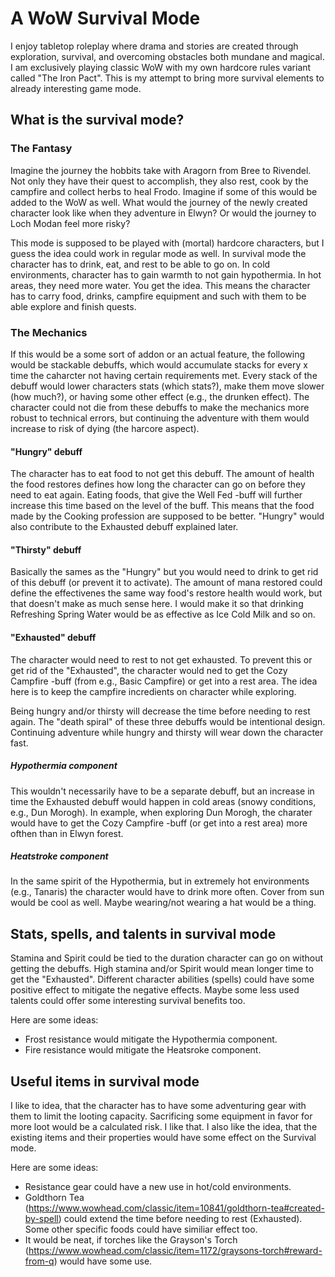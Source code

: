 # A WoW Survival Mode
I enjoy tabletop roleplay where drama and stories are created through exploration, survival, and overcoming obstacles both mundane and magical. I am exclusively playing classic WoW with my own hardcore rules variant called "The Iron Pact". This is my attempt to bring more survival elements to already interesting game mode.

## What is the survival mode?

### The Fantasy

Imagine the journey the hobbits take with Aragorn from Bree to Rivendel. Not only they have their quest to accomplish, they also rest, cook by the campfire and collect herbs to heal Frodo. Imagine if some of this would be added to the WoW as well. What would the journey of the newly created character look like when they adventure in Elwyn? Or would the journey to Loch Modan feel more risky?

This mode is supposed to be played with (mortal) hardcore characters, but I guess the idea could work in regular mode as well. In survival mode the character has to drink, eat, and rest to be able to go on. In cold environments, character has to gain warmth to not gain hypothermia. In hot areas, they need more water. You get the idea. This means the character has to carry food, drinks, campfire equipment and such with them to be able explore and finish quests.

### The Mechanics

If this would be a some sort of addon or an actual feature, the following would be stackable debuffs, which would accumulate stacks for every x time the caharcter not having certain requirements met. Every stack of the debuff would lower characters stats (which stats?), make them move slower (how much?), or having some other effect (e.g., the drunken effect). The character could not die from these debuffs to make the mechanics more robust to technical errors, but continuing the adventure with them would increase to risk of dying (the harcore aspect).

#### "Hungry" debuff

The character has to eat food to not get this debuff. The amount of health the food restores defines how long the character can go on before they need to eat again. Eating foods, that give the Well Fed -buff will further increase this time based on the level of the buff. This means that the food made by the Cooking profession are supposed to be better. "Hungry" would also contribute to the Exhausted debuff explained later. 


#### "Thirsty" debuff

Basically the sames as the "Hungry" but you would need to drink to get rid of this debuff (or prevent it to activate). The amount of mana restored could define the effectivenes the same way food's restore health would work, but that doesn't make as much sense here. I would make it so that drinking Refreshing Spring Water would be as effective as Ice Cold Milk and so on.


#### "Exhausted" debuff

The character would need to rest to not get exhausted. To prevent this or get rid of the "Exhausted", the character would ned to get the Cozy Campfire -buff (from e.g., Basic Campfire) or get into a rest area. The idea here is to keep the campfire incredients on character while exploring.

Being hungry and/or thirsty will decrease the time before needing to rest again. The "death spiral" of these three debuffs would be intentional design. Continuing adventure while hungry and thirsty will wear down the character fast.


##### Hypothermia component

This wouldn't necessarily have to be a separate debuff, but an increase in time the Exhausted debuff would happen in cold areas (snowy conditions, e.g., Dun Morogh). In example, when exploring Dun Morogh, the charater would have to get the Cozy Campfire -buff (or get into a rest area) more ofthen than in Elwyn forest.


##### Heatstroke component

In the same spirit of the Hypothermia, but in extremely hot environments (e.g., Tanaris) the character would have to drink more often. Cover from sun would be cool as well. Maybe wearing/not wearing a hat would be a thing.

## Stats, spells, and talents in survival mode

Stamina and Spirit could be tied to the duration character can go on without getting the debuffs. High stamina and/or Spirit would mean longer time to get the "Exhausted". Different character abilities (spells) could have some positive effect to mitigate the negative effects. Maybe some less used talents could offer some interesting survival benefits too.

Here are some ideas:

- Frost resistance would mitigate the Hypothermia component.
- Fire resistance would mitigate the Heatsroke component.

## Useful items in survival mode

I like to idea, that the character has to have some adventuring gear with them to limit the looting capacity. Sacrificing some equipment in favor for more loot would be a calculated risk. I like that. I also like the idea, that the existing items and their properties would have some effect on the Survival mode.

Here are some ideas:

- Resistance gear could have a new use in hot/cold environments.
- Goldthorn Tea (https://www.wowhead.com/classic/item=10841/goldthorn-tea#created-by-spell) could extend the time before needing to rest (Exhausted). Some other specific foods could have similiar effect too.
- It would be neat, if torches like the Grayson's Torch (https://www.wowhead.com/classic/item=1172/graysons-torch#reward-from-q) would have some use.
